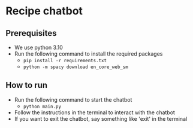 # Recipe chatbot
## Prerequisites
- We use python 3.10
- Run the following command to install the required packages
  - ```pip install -r requirements.txt```
  - ```python -m spacy download en_core_web_sm ```

## How to run
- Run the following command to start the chatbot
  - ```python main.py```
- Follow the instructions in the terminal to interact with the chatbot
- If you want to exit the chatbot, say something like 'exit' in the terminal
